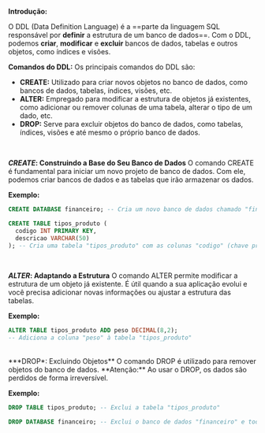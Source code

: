 **Introdução:**

O DDL (Data Definition Language) é a ==parte da linguagem SQL responsável por **definir** a estrutura de um banco de dados==. Com o DDL, podemos **criar**, **modificar** e **excluir** bancos de dados, tabelas e outros objetos, como índices e visões.

**Comandos do DDL:**
Os principais comandos do DDL são:

- **CREATE:** Utilizado para criar novos objetos no banco de dados, como bancos de dados, tabelas, índices, visões, etc.
- **ALTER:** Empregado para modificar a estrutura de objetos já existentes, como adicionar ou remover colunas de uma tabela, alterar o tipo de um dado, etc.
- **DROP:** Serve para excluir objetos do banco de dados, como tabelas, índices, visões e até mesmo o próprio banco de dados.
<br>

***CREATE*: Construindo a Base do Seu Banco de Dados**
O comando CREATE é fundamental para iniciar um novo projeto de banco de dados. Com ele, podemos criar bancos de dados e as tabelas que irão armazenar os dados.

**Exemplo:**
```SQL
CREATE DATABASE financeiro; -- Cria um novo banco de dados chamado "financeiro"
```

```sql
CREATE TABLE tipos_produto (
  codigo INT PRIMARY KEY,
  descricao VARCHAR(50)
); -- Cria uma tabela "tipos_produto" com as colunas "codigo" (chave primária) e "descricao"
```
<br>

***ALTER*: Adaptando a Estrutura**
O comando ALTER permite modificar a estrutura de um objeto já existente. É útil quando a sua aplicação evolui e você precisa adicionar novas informações ou ajustar a estrutura das tabelas.

**Exemplo:**
```SQL
ALTER TABLE tipos_produto ADD peso DECIMAL(8,2); 
-- Adiciona a coluna "peso" à tabela "tipos_produto"
```
<br>
***DROP*: Excluindo Objetos**
O comando DROP é utilizado para remover objetos do banco de dados. **Atenção:** Ao usar o DROP, os dados são perdidos de forma irreversível.

**Exemplo:**
```SQL
DROP TABLE tipos_produto; -- Exclui a tabela "tipos_produto"
```

```SQL
DROP DATABASE financeiro; -- Exclui o banco de dados "financeiro" e todos os seus objetos
```

